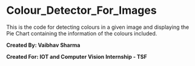 # Colour_Detector_For_Images
This is the code for detecting colours in a given image and displaying the Pie Chart containing the information of the colours included.

**Created By: Vaibhav Sharma**

**Created For: IOT and Computer Vision Internship - TSF**
